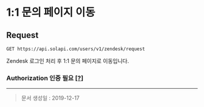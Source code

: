 # 1:1 문의 페이지 이동

## Request
```
GET https://api.solapi.com/users/v1/zendesk/request
```

Zendesk 로그인 처리 후 1:1 문의 페이지로 이동입니다.

### Authorization 인증 필요 [[?]](https://docs.solapi.com/authentication/overview#authorization)

---

> 문서 생성일 : 2019-12-17


